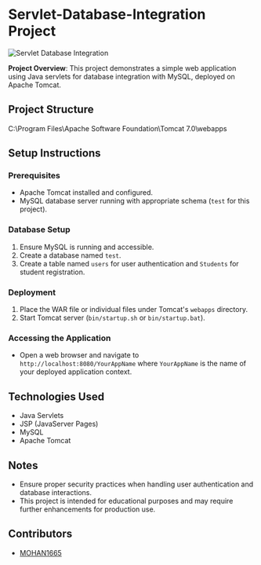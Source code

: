 # Servlet-Database-Integration Project

![Servlet Database Integration](insert-image-url-here)

**Project Overview**: This project demonstrates a simple web application using Java servlets for database integration with MySQL, deployed on Apache Tomcat.

## Project Structure

C:\Program Files\Apache Software Foundation\Tomcat 7.0\webapps


## Setup Instructions

### Prerequisites

- Apache Tomcat installed and configured.
- MySQL database server running with appropriate schema (`test` for this project).

### Database Setup

1. Ensure MySQL is running and accessible.
2. Create a database named `test`.
3. Create a table named `users` for user authentication and `Students` for student registration.

### Deployment

1. Place the WAR file or individual files under Tomcat's `webapps` directory.
2. Start Tomcat server (`bin/startup.sh` or `bin/startup.bat`).

### Accessing the Application

- Open a web browser and navigate to `http://localhost:8080/YourAppName` where `YourAppName` is the name of your deployed application context.

## Technologies Used

- Java Servlets
- JSP (JavaServer Pages)
- MySQL
- Apache Tomcat

## Notes

- Ensure proper security practices when handling user authentication and database interactions.
- This project is intended for educational purposes and may require further enhancements for production use.

## Contributors

- [MOHAN1665](https://github.com/MOHAN1665)

